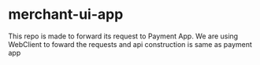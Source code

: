 # merchant-ui-app
This repo is made to forward its request to Payment App. We are using WebClient to foward the requests and api construction is same as payment app

